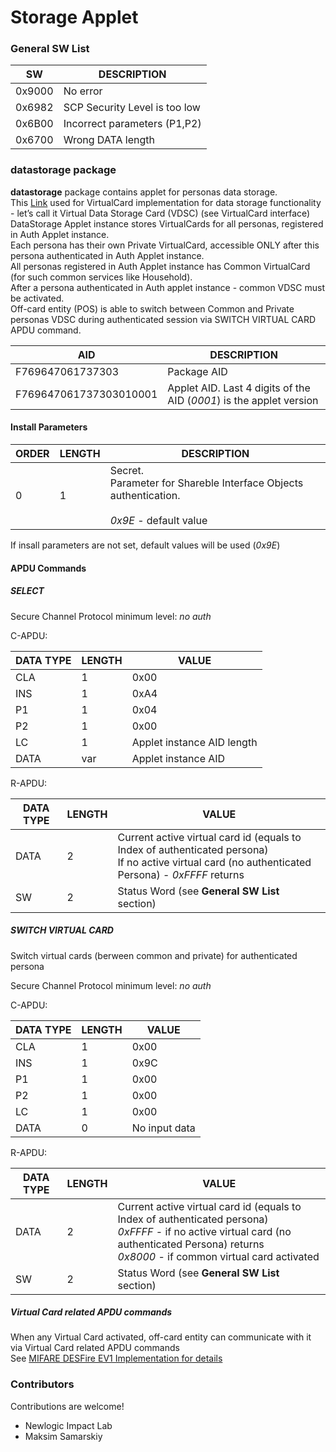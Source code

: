 # Storage Applet

### General SW List

SW | DESCRIPTION
-- | -- 
0x9000 | No error
0x6982 | SCP Security Level is too low
0x6B00 | Incorrect parameters (P1,P2)
0x6700 | Wrong DATA length

### datastorage package
**datastorage** package contains applet for personas data storage. 
<br>This [Link](https://github.com/SakaZulu/java-card-desfire-emulation/tree/master/java-card-desfire-emulation/Desfire/src/des) used for VirtualCard implementation for data storage functionality - let’s call it Virtual Data Storage Card (VDSC) (see VirtualCard interface)
<br>DataStorage Applet instance stores VirtualCards for all personas, registered in Auth Applet instance.
<br>Each persona has their own Private VirtualCard, accessible ONLY after this persona authenticated in Auth Applet instance. 
<br>All personas registered in Auth Applet instance has Common VirtualCard (for such common services like Household).
<br>After a persona authenticated in Auth applet instance - common VDSC must be activated.
<br>Off-card entity (POS) is able to switch between Common and Private personas VDSC during authenticated session via SWITCH VIRTUAL CARD APDU command.

AID | DESCRIPTION
-- | --
F769647061737303 | Package AID
F769647061737303010001 | Applet AID. Last 4 digits of the AID (*0001*) is the applet version   

#### Install Parameters
ORDER | LENGTH | DESCRIPTION
-- | -- | --
0 | 1 | Secret. <br>Parameter for Shareble Interface Objects authentication. <br><br>*0x9E* - default value

If insall parameters are not set, default values will be used (*0x9E*)

#### APDU Commands

##### SELECT

Secure Channel Protocol minimum level: *no auth*

C-APDU:

DATA TYPE | LENGTH | VALUE
-- | -- | --
CLA | 1 | 0x00
INS | 1 | 0xA4
P1 | 1 | 0x04
P2 | 1 | 0x00
LC | 1 | Applet instance AID length
DATA | var | Applet instance AID

R-APDU:

DATA TYPE | LENGTH | VALUE
-- | -- | --
DATA | 2 | Current active virtual card id (equals to Index of authenticated persona)<br>If no active virtual card (no authenticated Persona) - *0xFFFF* returns
SW | 2 | Status Word (see **General SW List** section)

##### SWITCH VIRTUAL CARD
Switch virtual cards (berween common and private) for authenticated persona

Secure Channel Protocol minimum level: *no auth*

C-APDU:

DATA TYPE | LENGTH | VALUE
-- | -- | --
CLA | 1 | 0x00
INS | 1 | 0x9C
P1 | 1 | 0x00
P2 | 1 | 0x00
LC | 1 | 0x00
DATA | 0 | No input data

R-APDU:

DATA TYPE | LENGTH | VALUE
-- | -- | --
DATA | 2 | Current active virtual card id (equals to Index of authenticated persona)<br>*0xFFFF* - if no active virtual card (no authenticated Persona) returns <br>*0x8000* - if common virtual card activated
SW | 2 | Status Word (see **General SW List** section)

##### Virtual Card related APDU commands
When any Virtual Card activated, off-card entity can communicate with it via Virtual Card related APDU commands 
<br>See [MIFARE DESFire EV1 Implementation for details](https://github.com/SakaZulu/java-card-desfire-emulation/tree/master/java-card-desfire-emulation/Desfire/src/des)

### Contributors

Contributions are welcome!

- Newlogic Impact Lab
- Maksim Samarskiy
